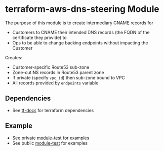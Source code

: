 # terraform-aws-dns-steering Module

The purpose of this module is to create intermediary CNAME records for
* Customers to CNAME their intended DNS records (the FQDN of the certificate they provide) to
* Ops to be able to change backing endpoints without impacting the Customer

Creates:
* Customer-specific Route53 sub-zone
* Zone-cut NS records in Route53 parent zone
* If private (specify `vpc_id`) then sub-zone bound to VPC
* All records provided by `endpoints` variable

## Dependencies
* See [tf-docs](./tf-docs.md) for terraform dependencies

## Example
* See private [module-test](./example_private_root/module-test.tf) for examples
* See public [module-test](./example_public_root/module-test.tf) for examples
